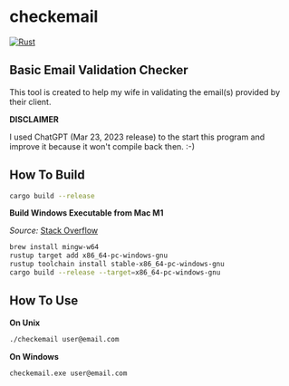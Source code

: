 # checkemail

[![Rust](https://github.com/royge/checkemail/actions/workflows/rust.yml/badge.svg)](https://github.com/royge/checkemail/actions/workflows/rust.yml)

## Basic Email Validation Checker

This tool is created to help my wife in validating the email(s) provided by
their client.

__DISCLAIMER__

I used ChatGPT (Mar 23, 2023 release) to the start this program and improve it
because it won't compile back then. :-)

## How To Build

   ```bash
   cargo build --release
   ```

   **Build Windows Executable from Mac M1**

   _Source:_ [Stack Overflow](https://stackoverflow.com/questions/67061283/compile-a-rust-program-to-an-exe-using-an-m1-mac)

   ```bash
   brew install mingw-w64
   rustup target add x86_64-pc-windows-gnu
   rustup toolchain install stable-x86_64-pc-windows-gnu
   cargo build --release --target=x86_64-pc-windows-gnu
   ```

## How To Use

   **On Unix**

   ```bash
   ./checkemail user@email.com
   ```

   **On Windows**

   ```bash
   checkemail.exe user@email.com
   ```
